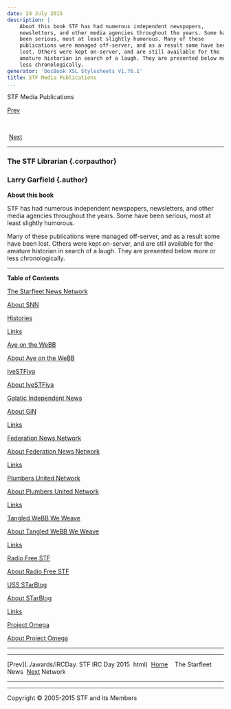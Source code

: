 ```yaml
---
date: 24 July 2015
description: |
    About this book STF has had numerous independent newspapers,
    newsletters, and other media agencies throughout the years. Some have
    been serious, most at least slightly humorous. Many of these
    publications were managed off-server, and as a result some have been
    lost. Others were kept on-server, and are still available for the
    amature historian in search of a laugh. They are presented below more or
    less chronologically.
generator: 'DocBook XSL Stylesheets V1.76.1'
title: STF Media Publications
...
```


STF Media Publications

[Prev](../awards/IRCDay.html) 

 

 [Next](media-snn.html)

* * * * *

### The STF Librarian {.corpauthor}

### Larry Garfield {.author}

**About this book**

STF has had numerous independent newspapers, newsletters, and other
media agencies throughout the years. Some have been serious, most at
least slightly humorous.

Many of these publications were managed off-server, and as a result some
have been lost. Others were kept on-server, and are still available for
the amature historian in search of a laugh. They are presented below
more or less chronologically.

* * * * *

**Table of Contents**

[The Starfleet News Network](media-snn.html)

[About SNN](media-snn.html#idp140478709788960)

[Histories](media-snn.html#idp140478709381024)

[Links](media-snn.html#idp140478709524656)

[Aye on the WeBB](media-aotw.html)

[About Aye on the WeBB](media-aotw.html#idp140478710704800)

[IveSTFiya](media-ivestfiya.html)

[About IveSTFiya](media-ivestfiya.html#idp140478710713120)

[Galatic Independent News](media-gin.html)

[About GiN](media-gin.html#idp140478709087776)

[Links](media-gin.html#idp140478710287696)

[Federation News Network](media-fnn.html)

[About Federation News Network](media-fnn.html#idp140478709730112)

[Links](media-fnn.html#idp140478710308336)

[Plumbers United Network](media-pun.html)

[About Plumbers United Network](media-pun.html#idp140478690409376)

[Links](media-pun.html#idp140478710534320)

[Tangled WeBB We Weave](media-twww.html)

[About Tangled WeBB We Weave](media-twww.html#idp140478710006416)

[Links](media-twww.html#idp140478710007856)

[Radio Free STF](media-rfstf.html)

[About Radio Free STF](media-rfstf.html#idp140478710453632)

[USS STarBlog](media-starblog.html)

[About STarBlog](media-starblog.html#idp140478710458320)

[Links](media-starblog.html#idp140478710460432)

[Project Omega](media-po.html)

[About Project Omega](media-po.html#idp140478709123952)

* * * * *

  ------------------------ ------------------------ ------------------------
  [Prev](../awards/IRCDay. STF IRC Day 2015 
  html)                    [Home](../index.html)
                            The Starfleet News
   [Next](media-snn.html)  Network
  ------------------------ ------------------------ ------------------------

* * * * *

Copyright © 2005-2015 STF and its Members
